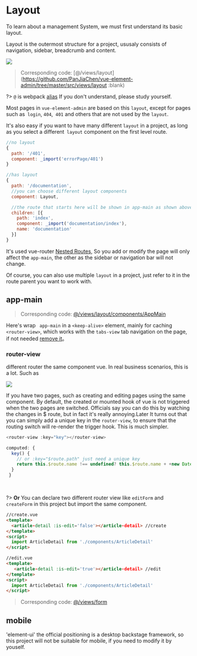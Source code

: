 # Layout
To learn about a management System, we must first understand its basic layout.

Layout is the outermost structure for a project, ususaly consists of navigation, sidebar, breadcrumb and content.

![](https://wpimg.wallstcn.com/7066d74f-12c5-47d6-b6ad-f22b43fec917.png)


> Corresponding code:  [@/views/layout](https://github.com/PanJiaChen/vue-element-admin/tree/master/src/views/layout :blank)

?> `@` is webpack [alias](https://webpack.js.org/configuration/resolve/#resolve-alias) If you don't understand, please study yourself.

Most pages in `vue-element-admin` are based on this `layout`, except for pages such as` login`, `404`,` 401` and others that are not used by the `layout`.

It's also easy if you want to have many different `layout` in a project, as long as you select a different` layout` component on the first level route.

```js
//no layout
{
  path: '/401',
  component: _import('errorPage/401')
}

//has layout
{
  path: '/documentation',
  //you can choose different layout components
  component: Layout,

  //the route that starts here will be shown in app-main as shown above
  children: [{
    path: 'index',
    component: _import('documentation/index'),
    name: 'documentation'
  }]
}
```

It's used vue-router [Nested Routes](https://router.vuejs.org/en/essentials/nested-routes.html), So you add or modify the page will only affect ​​the `app-main`, the other as the sidebar or navigation bar will not change.

Of course, you can also use multiple `layout` in a project, just refer to it in the route parent you want to work with.


## app-main

> Corresponding code: [@/views/layout/components/AppMain](https://github.com/PanJiaChen/vue-element-admin/blob/master/src/views/layout/components/AppMain.vue)

Here's wrap ` app-main` in a `<keep-alive>` element, mainly for caching `<router-view>`, which works with the `tabs-view` tab navigation on the page, if not needed [remove it](tags-view)。

### router-view
different router the same component vue. In real business scenarios, this is a lot. Such as

![](https://wpimg.wallstcn.com/ac5047c9-cb75-4415-89e3-9386c42f3ef9.jpeg)

If you have two pages, such as creating and editing pages using the same component. By default, the created or mounted hook of vue is not triggered when the two pages are switched. Officials say you can do this by watching the changes in $ route, but in fact it's really annoying.Later It turns out that you can simply add a unique key in the `router-view`, to ensure that the routing switch will re-render the trigger hook. This is much simpler.

```js
<router-view :key="key"></router-view>

computed: {
  key() {
    // or :key="$route.path" just need a unique key
    return this.$route.name !== undefined? this.$route.name + +new Date(): this.$route + +new Date()
  }
 }
```

<br/>

?> **Or** You can declare two different router view like `editForm` and `createForm` in this project but import the same component.

```html
//create.vue
<template>
  <article-detail :is-edit='false'></article-detail> //create
</template>
<script>
  import ArticleDetail from './components/ArticleDetail'
</script>

//edit.vue
<template>
   <article-detail :is-edit='true'></article-detail> //edit
</template>
<script>
  import ArticleDetail from './components/ArticleDetail'
</script>
```

> Corresponding code: [@/views/form](https://github.com/PanJiaChen/vue-element-admin/tree/master/src/views/form)

## mobile
'element-ui' the official positioning is a desktop backstage framework, so this project will not be suitable for mobile, if you need to modify it by youself.
